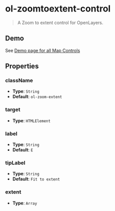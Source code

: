 # ol-zoomtoextent-control

> A Zoom to extent control for OpenLayers.

## Demo

See [Demo page for all Map Controls](../index.md)

## Properties

### className

- **Type**: `String`
- **Default**: `ol-zoom-extent`

### target

- **Type**: `HTMLElement`

### label

- **Type**: `String`
- **Default**: `E`

### tipLabel

- **Type**: `String`
- **Default**: `Fit to extent`

### extent

- **Type**: `Array`
